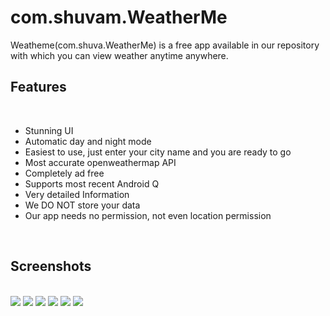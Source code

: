 # com.shuvam.WeatherMe
Weatheme(com.shuva.WeatherMe) is a free app available in our repository with which you can view weather anytime anywhere.</br>
<h2>Features</h2></br>
<ul>
  <li>	Stunning UI</li>
  <li>	Automatic day and night mode</li>
  <li>	Easiest to use, just enter your city name and you are ready to go</li>
  <li>	Most accurate openweathermap API</li>
  <li>	Completely ad free</li>
  <li>	Supports most recent Android Q</li>
  <li>	Very detailed Information</li>
  <li>	We DO NOT store your data</li>
  <li>	Our app needs no permission, not even location permission</li>
</ul></br>

<h2>Screenshots</h2></br>
<div class="row">
  <span class="column">
    <img src="https://github.com/shuvam1309/com.shuvam.WeatherMe/blob/master/ScreenShots/Screenshot_1589288874.png">
    <img src="https://github.com/shuvam1309/com.shuvam.WeatherMe/blob/master/ScreenShots/Screenshot_1589288881.png">
  </span>
  <span class="column">
    <img src="https://github.com/shuvam1309/com.shuvam.WeatherMe/blob/master/ScreenShots/Screenshot_1589300867.png">
    <img src="https://github.com/shuvam1309/com.shuvam.WeatherMe/blob/master/ScreenShots/Screenshot_2020-05-12-21-53-55-606_com.shuvam.WeatherMe.jpg">
  </span>
  <span class="column">
    <img src="https://github.com/shuvam1309/com.shuvam.WeatherMe/blob/master/ScreenShots/Screenshot_2020-05-12-21-53-57-181_com.shuvam.WeatherMe.jpg">
    <img src="https://github.com/shuvam1309/com.shuvam.WeatherMe/blob/master/ScreenShots/Screenshot_2020-05-12-21-54-24-000_com.miui.home.jpg">
  </span>
</div>
